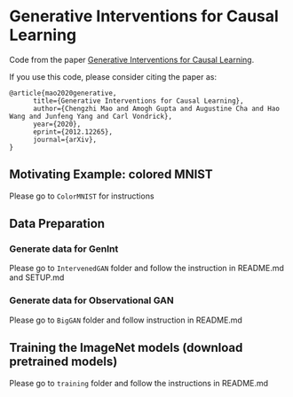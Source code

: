 # Generative Interventions for Causal Learning

Code from the paper [Generative Interventions for Causal Learning](https://arxiv.org/abs/2012.12265).

If you use this code, please consider citing the paper as:
```
@article{mao2020generative,
      title={Generative Interventions for Causal Learning}, 
      author={Chengzhi Mao and Amogh Gupta and Augustine Cha and Hao Wang and Junfeng Yang and Carl Vondrick},
      year={2020},
      eprint={2012.12265},
      journal={arXiv},      
}
```

## Motivating Example: colored MNIST
Please go to `ColorMNIST` for instructions

## Data Preparation
### Generate data for GenInt
Please go to `IntervenedGAN` folder and follow the instruction in README.md and SETUP.md

### Generate data for Observational GAN
Please go to `BigGAN` folder and follow instruction in README.md

## Training the ImageNet models (download pretrained models)
Please go to `training` folder and follow the instructions in README.md


